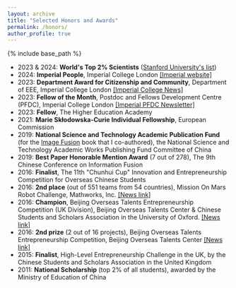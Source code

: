 ```yaml
---
layout: archive
title: "Selected Honors and Awards"
permalink: /honors/
author_profile: true
---
```

{% include base_path %}

- 2023 & 2024: **World's Top 2% Scientists** ([Stanford University's list](https://topresearcherslist.com/))
- 2024:  **Imperial People**, Imperial College London [[Imperial website]](https://blogs.imperial.ac.uk/imperial-people/2024/03/11/xingchen-zhang-marie-sklodowska-curie-individual-fellow-department-of-electrical-and-electronic-engineering/)
- 2023: **Department Award for Citizenship and Community**, Department of EEE, Imperial College London [[Imperial College News]](https://www.imperial.ac.uk/news/250163/great-contributions-eee-thanks-celebrates-colleagues/)  
- 2023: **Fellow of the Month**, Postdoc and Fellows Development Centre (PFDC), Imperial College London [[Imperial PFDC Newsletter]](https://icpostdocfellowsdevelopmentcentreepm.newsweaver.com/6fmnosak95/1fftgrnkwzim5ti3wepqzp?lang=en&a=2&p=11850824&t=4496005)
- 2023: **Fellow**,  The Higher Education Academy
- 2021: **Marie Skłodowska-Curie Individual Fellowship**, European Commission
- 2019: **National Science and Technology Academic Publication Fund** (for the [Image Fusion](https://link.springer.com/book/10.1007/978-981-15-4867-3#aboutAuthors) book that I co-authored), the National Science and Technology Academic Works Publishing Fund Committee of China
- 2019: **Best Paper Honorable Mention Award** (7 out of 278), The 9th Chinese Conference on Information Fusion
- 2016:   **Finalist**, The 11th "Chunhui Cup" Innovation and Entrepreneurship Competition for Overseas Chinese Students 
- 2016:   **2nd place** (out of 551 teams from 54 countries), Mission On Mars Robot Challenge, Mathworks, Inc. [[News link]](https://www.sems.qmul.ac.uk/news/4297/sems-qstar-beat-over-550-to-win-second-prize-in-robot-competition)
- 2016:   **Champion**, Beijing Overseas Talents Entrepreneurship Competition (UK Division), Beijing Overseas Talents Center & Chinese Students and Scholars Association in the University of Oxford. [[News link]](https://www.sems.qmul.ac.uk/news/4303/sems-students-win-2016-beijing-overseas-talent-entrepreneurship-challenge)
- 2016:   **2nd prize** (2 out of 16 projects), Beijing Overseas Talents Entrepreneurship Competition, Beijing Overseas Talents Center [[News link]](https://www.sems.qmul.ac.uk/news/4311/beijing-overseas-talents-entrepreneurship-competition-more-success-for-sems-student)
- 2015:  **Finalist**, High-Level Entrepreneurship Challenge in the UK, by the Chinese Students and Scholars Association in the United Kingdom 
- 2011: **National Scholarship** (top 2% of all students), awarded by the Ministry of Education of China 
